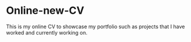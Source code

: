 # Online-new-CV
This is my online CV to showcase my portfolio such as projects that I have worked and currently working on.
